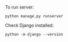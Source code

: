 To run server:

```
python manage.py runserver
```

Check Django installed:

```
python -m django --version
```
